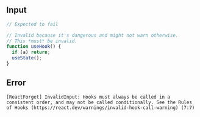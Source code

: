 
## Input

```javascript
// Expected to fail

// Invalid because it's dangerous and might not warn otherwise.
// This *must* be invalid.
function useHook() {
  if (a) return;
  useState();
}

```


## Error

```
[ReactForget] InvalidInput: Hooks must always be called in a consistent order, and may not be called conditionally. See the Rules of Hooks (https://react.dev/warnings/invalid-hook-call-warning) (7:7)
```
          
      